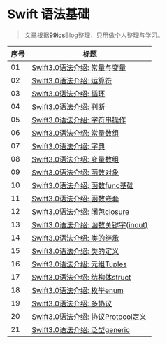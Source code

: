 # Swift 语法基础

> 文章根据[99ios](http://www.99ios.com/index.php/author/1/)Blog整理，只用做个人整理与学习。


序号 | 标题
------- | -------
01 | [Swift3.0语法介绍: 常量与变量](https://github.com/CalvinCheungCoder/Swift/blob/master/01-%E5%B8%B8%E9%87%8F%E5%92%8C%E5%8F%98%E9%87%8F/Swift3.0%E8%AF%AD%E6%B3%95%E4%BB%8B%E7%BB%8D:%20%E5%B8%B8%E9%87%8F%E4%B8%8E%E5%8F%98%E9%87%8F.md)
02 | [Swift3.0语法介绍: 运算符](https://github.com/CalvinCheungCoder/Swift/blob/master/02-%E8%BF%90%E7%AE%97%E7%AC%A6/Swift3.0%E8%AF%AD%E6%B3%95%E4%BB%8B%E7%BB%8D%EF%BC%9A%E8%BF%90%E7%AE%97%E7%AC%A6.md)
03 | [Swift3.0语法介绍: 循环](https://github.com/CalvinCheungCoder/Swift/blob/master/03-%E5%BE%AA%E7%8E%AF/Swift3.0%E8%AF%AD%E6%B3%95%E4%BB%8B%E7%BB%8D-%E5%BE%AA%E7%8E%AF.md)
04 | [Swift3.0语法介绍: 判断](https://github.com/CalvinCheungCoder/Swift/blob/master/04-%E5%88%A4%E6%96%AD/Swift3.0%E8%AF%AD%E6%B3%95%E4%BB%8B%E7%BB%8D-%E5%88%A4%E6%96%AD.md)
05 | [Swift3.0语法介绍: 字符串操作](https://github.com/CalvinCheungCoder/Swift/blob/master/05-%E5%AD%97%E7%AC%A6%E4%B8%B2%E6%93%8D%E4%BD%9C/Swift3.0%E8%AF%AD%E6%B3%95%E4%BB%8B%E7%BB%8D-%E5%AD%97%E7%AC%A6%E4%B8%B2%E6%93%8D%E4%BD%9C.md)
06 | [Swift3.0语法介绍: 常量数组](https://github.com/CalvinCheungCoder/Swift/blob/master/06-%E5%B8%B8%E9%87%8F%E6%95%B0%E7%BB%84/Swift3.0%E8%AF%AD%E6%B3%95%E4%BB%8B%E7%BB%8D-%E5%B8%B8%E9%87%8F%E6%95%B0%E7%BB%84.md)
07 | [Swift3.0语法介绍: 字典](https://github.com/CalvinCheungCoder/Swift/blob/master/07-%E5%AD%97%E5%85%B8/Swift3.0%E8%AF%AD%E6%B3%95%E4%BB%8B%E7%BB%8D-%E5%AD%97%E5%85%B8.md)
08 | [Swift3.0语法介绍: 变量数组](https://github.com/CalvinCheungCoder/Swift/blob/master/08-%E5%8F%98%E9%87%8F%E6%95%B0%E7%BB%84/Swift3.0%E8%AF%AD%E6%B3%95%E4%BB%8B%E7%BB%8D-%E5%8F%98%E9%87%8F%E6%95%B0%E7%BB%84%20.md)
09 | [Swift3.0语法介绍: 函数对象](https://github.com/CalvinCheungCoder/Swift/blob/master/09-%E5%87%BD%E6%95%B0%E5%AF%B9%E8%B1%A1/Swift3.0%E8%AF%AD%E6%B3%95%E4%BB%8B%E7%BB%8D-%E5%87%BD%E6%95%B0%E5%AF%B9%E8%B1%A1.md)
10 | [Swift3.0语法介绍: 函数func基础](https://github.com/CalvinCheungCoder/Swift/blob/master/10-%E5%87%BD%E6%95%B0func%E5%9F%BA%E7%A1%80/Swift3.0%E8%AF%AD%E6%B3%95%E4%BB%8B%E7%BB%8D-%E5%87%BD%E6%95%B0func%E5%9F%BA%E7%A1%80%20.md)
11 | [Swift3.0语法介绍: 函数嵌套](https://github.com/CalvinCheungCoder/Swift/blob/master/11-%E5%87%BD%E6%95%B0%E5%B5%8C%E5%A5%97/Swift3.0%E8%AF%AD%E6%B3%95%E4%BB%8B%E7%BB%8D-%E5%87%BD%E6%95%B0%E5%B5%8C%E5%A5%97.md)
12 | [Swift3.0语法介绍: 闭包closure](https://github.com/CalvinCheungCoder/Swift/blob/master/12-%E9%97%AD%E5%8C%85closure/Swift3.0%E8%AF%AD%E6%B3%95%E4%BB%8B%E7%BB%8D-%E9%97%AD%E5%8C%85closure.md)
13 | [Swift3.0语法介绍: 函数关键字(inout)](https://github.com/CalvinCheungCoder/Swift/blob/master/13-%E5%87%BD%E6%95%B0%E5%85%B3%E9%94%AE%E5%AD%97(inout)/Swift3.0%E8%AF%AD%E6%B3%95%E4%BB%8B%E7%BB%8D-%E5%87%BD%E6%95%B0%E5%85%B3%E9%94%AE%E5%AD%97(inout).md)
14 | [Swift3.0语法介绍: 类的继承](https://github.com/CalvinCheungCoder/Swift/blob/master/14-%E7%B1%BB%E7%9A%84%E7%BB%A7%E6%89%BF/Swift3.0%E8%AF%AD%E6%B3%95%E4%BB%8B%E7%BB%8D-%E7%B1%BB%E7%9A%84%E7%BB%A7%E6%89%BF.md)
15 | [Swift3.0语法介绍: 类的定义](https://github.com/CalvinCheungCoder/Swift/blob/master/15-%E7%B1%BB%E7%9A%84%E5%AE%9A%E4%B9%89/Swift3.0%E8%AF%AD%E6%B3%95%E4%BB%8B%E7%BB%8D-%E7%B1%BB%E7%9A%84%E5%AE%9A%E4%B9%89.md)
16 | [Swift3.0语法介绍: 元组Tuples](https://github.com/CalvinCheungCoder/Swift/blob/master/16-%E5%85%83%E7%BB%84Tuples/Swift3.0%E8%AF%AD%E6%B3%95%E4%BB%8B%E7%BB%8D-%E5%85%83%E7%BB%84Tuples.md)
17 | [Swift3.0语法介绍: 结构体struct](https://github.com/CalvinCheungCoder/Swift/blob/master/17-%E7%BB%93%E6%9E%84%E4%BD%93struct/Swift3.0%E8%AF%AD%E6%B3%95%E4%BB%8B%E7%BB%8D-%E7%BB%93%E6%9E%84%E4%BD%93struct.md)
18 | [Swift3.0语法介绍: 枚举enum](https://github.com/CalvinCheungCoder/Swift/blob/master/18-%E6%9E%9A%E4%B8%BEenum/Swift3.0%E8%AF%AD%E6%B3%95%E4%BB%8B%E7%BB%8D-%E6%9E%9A%E4%B8%BEenum.md)
19 | [Swift3.0语法介绍: 多协议](https://github.com/CalvinCheungCoder/Swift/blob/master/19-%E5%A4%9A%E5%8D%8F%E8%AE%AE/Swift3.0%E8%AF%AD%E6%B3%95%E4%BB%8B%E7%BB%8D-%E5%A4%9A%E5%8D%8F%E8%AE%AE.md)
20 | [Swift3.0语法介绍: 协议Protocol定义](https://github.com/CalvinCheungCoder/Swift/blob/master/20-%E5%8D%8F%E8%AE%AEProtocol%E5%AE%9A%E4%B9%89/Swift3.0%E8%AF%AD%E6%B3%95%E4%BB%8B%E7%BB%8D-%E5%8D%8F%E8%AE%AEProtocol%E5%AE%9A%E4%B9%89.md)
21 | [Swift3.0语法介绍: 泛型generic](https://github.com/CalvinCheungCoder/Swift/blob/master/21-%E6%B3%9B%E5%9E%8Bgeneric/Swift3.0%E8%AF%AD%E6%B3%95%E4%BB%8B%E7%BB%8D-%E6%B3%9B%E5%9E%8Bgeneric.md)


